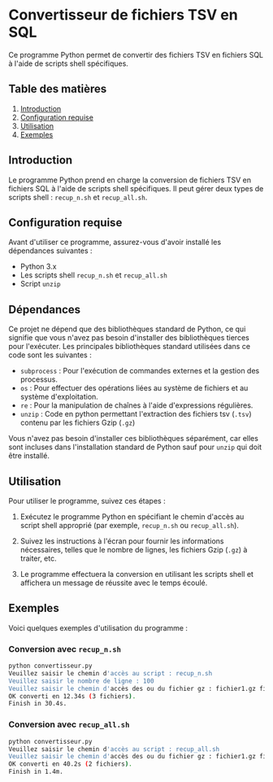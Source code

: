 # Convertisseur de fichiers TSV en SQL

Ce programme Python permet de convertir des fichiers TSV en fichiers SQL à l'aide de scripts shell spécifiques.

## Table des matières

1. [Introduction](#introduction)
2. [Configuration requise](#configuration-requise)
3. [Utilisation](#utilisation)
4. [Exemples](#exemples)

## Introduction

Le programme Python prend en charge la conversion de fichiers TSV en fichiers SQL à l'aide de scripts shell spécifiques. Il peut gérer deux types de scripts shell : `recup_n.sh` et `recup_all.sh`.

## Configuration requise

Avant d'utiliser ce programme, assurez-vous d'avoir installé les dépendances suivantes :
- Python 3.x
- Les scripts shell `recup_n.sh` et `recup_all.sh`
- Script `unzip`

## Dépendances

Ce projet ne dépend que des bibliothèques standard de Python, ce qui signifie que vous n'avez pas besoin d'installer des bibliothèques tierces pour l'exécuter. Les principales bibliothèques standard utilisées dans ce code sont les suivantes :

- `subprocess` : Pour l'exécution de commandes externes et la gestion des processus.
- `os` : Pour effectuer des opérations liées au système de fichiers et au système d'exploitation.
- `re` : Pour la manipulation de chaînes à l'aide d'expressions régulières.
- `unzip` : Code en python permettant l'extraction des fichiers tsv (`.tsv`) contenu par les fichiers Gzip (`.gz`)

Vous n'avez pas besoin d'installer ces bibliothèques séparément, car elles sont incluses dans l'installation standard de Python sauf pour `unzip` qui doit être installé.

 
## Utilisation

Pour utiliser le programme, suivez ces étapes :

1. Exécutez le programme Python en spécifiant le chemin d'accès au script shell approprié (par exemple, `recup_n.sh` ou `recup_all.sh`).

2. Suivez les instructions à l'écran pour fournir les informations nécessaires, telles que le nombre de lignes, les fichiers Gzip (`.gz`) à traiter, etc.

3. Le programme effectuera la conversion en utilisant les scripts shell et affichera un message de réussite avec le temps écoulé.

## Exemples

Voici quelques exemples d'utilisation du programme :

### Conversion avec `recup_n.sh`

```bash
python convertisseur.py
Veuillez saisir le chemin d'accès au script : recup_n.sh
Veuillez saisir le nombre de ligne : 100
Veuillez saisir le chemin d'accès des ou du fichier gz : fichier1.gz fichier2.gz fichier3.gz
OK converti en 12.34s (3 fichiers).
Finish in 30.4s.
```

### Conversion avec `recup_all.sh`

```bash
python convertisseur.py
Veuillez saisir le chemin d'accès au script : recup_all.sh
Veuillez saisir le chemin d'accès des ou du fichier gz : fichier1.gz fichier2.gz 
OK converti en 40.2s (2 fichiers).
Finish in 1.4m.

